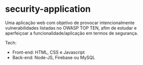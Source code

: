 # security-application

Uma aplicação web com objetivo de provocar intencionalmente vulnerabilidades listadas no OWASP TOP TEN, afim de estudar e aperfeiçoar a funcionalidade/aplicação em termos de segurança.

Tech:

- Front-end: HTML, CSS e Javascript
- Back-end: Node-JS, Firebase ou MySQL

